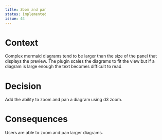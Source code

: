 ```yaml
---
title: Zoom and pan
status: implemented
issue: 44
---
```


# Context

Complex mermaid diagrams tend to be larger than the size of the panel that displays the preview. The plugin scales the diagrams to fit the view but if a diagram is large enough the text becomes difficult to read.

# Decision

Add the ability to zoom and pan a diagram using d3 zoom.

# Consequences

Users are able to zoom and pan larger diagrams.
